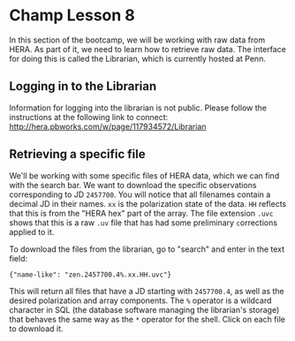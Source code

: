 # Champ Lesson 8
In this section of the bootcamp, we will be working with raw data from HERA. As part of it, we need to learn how to retrieve raw data. The interface for doing this is called the Librarian, which is currently hosted at Penn.

## Logging in to the Librarian
Information for logging into the librarian is not public. Please follow the instructions at the following link to connect: http://hera.pbworks.com/w/page/117934572/Librarian

## Retrieving a specific file
We'll be working with some specific files of HERA data, which we can find with the search bar. We want to download the specific observations corresponding to JD `2457700`. You will notice that all filenames contain a decimal JD in their names. `xx` is the polarization state of the data. `HH` reflects that this is from the "HERA hex" part of the array. The file extension `.uvc` shows that this is a raw `.uv` file that has had some preliminary `c`orrections applied to it.

To download the files from the librarian, go to "search" and enter in the text field:
```
{"name-like": "zen.2457700.4%.xx.HH.uvc"}
```
This will return all files that have a JD starting with `2457700.4`, as well as the desired polarization and array components. The `%` operator is a wildcard character in SQL (the database software managing the librarian's storage) that behaves the same way as the `*` operator for the shell. Click on each file to download it.

